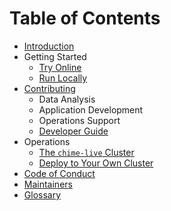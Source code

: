 # Table of Contents

- [Introduction](README.md)
- Getting Started
  - [Try Online](getting-started/try-online.md)
  - [Run Locally](getting-started/run-locally.md)
- [Contributing](CONTRIBUTING.md)
  - Data Analysis
  - Application Development
  - Operations Support
  - [Developer Guide](DEVELOPER_GUIDE.md)
- Operations
  - [The `chime-live` Cluster](./operations/chime-live-cluster.md)
  - [Deploy to Your Own Cluster](./operations/byok8s.md)
- [Code of Conduct](CODE_OF_CONDUCT.md)
- [Maintainers](MAINTAINERS.md)
- [Glossary](GLOSSARY.md)
